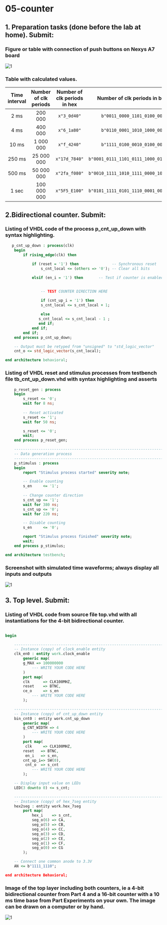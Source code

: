 # 05-counter
## 1. Preparation tasks (done before the lab at home). Submit:
### Figure or table with connection of push buttons on Nexys A7 board
![1](images/schema1.PNG)
### Table with calculated values.
   | **Time interval** | **Number of clk periods** | **Number of clk periods in hex** | **Number of clk periods in binary** |
   | :-: | :-: | :-: | :-: |
   | 2&nbsp;ms | 200 000 | `x"3_0d40"` | `b"0011_0000_1101_0100_0000"` |
   | 4&nbsp;ms | 400 000 | `x"6_1a80"` | `b"0110_0001_1010_1000_0000"` |
   | 10&nbsp;ms | 1 000 000 | `x"f_4240"` | `b"1111_0100_0010_0100_0000"` |
   | 250&nbsp;ms | 25 000 000 | `x"17d_7840"` | `b"0001_0111_1101_0111_1000_0100_0000"` |
   | 500&nbsp;ms | 50 000 000 | `x"2fa_f080"` | `b"0010_1111_1010_1111_0000_1000_0000"` |
   | 1&nbsp;sec | 100 000 000 | `x"5F5_E100"` | `b"0101_1111_0101_1110_0001_0000_0000"` |
## 2.Bidirectional counter. Submit:
### Listing of VHDL code of the process p_cnt_up_down with syntax highlighting.
```vhdl
   p_cnt_up_down : process(clk)
    begin
        if rising_edge(clk) then
        
            if (reset = '1') then               -- Synchronous reset
                s_cnt_local <= (others => '0'); -- Clear all bits

            elsif (en_i = '1') then       -- Test if counter is enabled

        
                -- TEST COUNTER DIRECTION HERE

                if (cnt_up_i = '1') then
                s_cnt_local <= s_cnt_local + 1;
                
                else
               s_cnt_local <= s_cnt_local - 1 ;
               end if;
            end if;
        end if;
    end process p_cnt_up_down;

    -- Output must be retyped from "unsigned" to "std_logic_vector"
    cnt_o <= std_logic_vector(s_cnt_local);

end architecture behavioral;
```
### Listing of VHDL reset and stimulus processes from testbench file tb_cnt_up_down.vhd with syntax highlighting and asserts
```vhdl
    p_reset_gen : process
    begin
        s_reset <= '0';
        wait for 8 ns;
        
        -- Reset activated
        s_reset <= '1';
        wait for 50 ns;

        s_reset <= '0';
        wait;
    end process p_reset_gen;

    --------------------------------------------------------------------
    -- Data generation process
    --------------------------------------------------------------------
    p_stimulus : process
    begin
        report "Stimulus process started" severity note;

        -- Enable counting
        s_en     <= '1';
        
        -- Change counter direction
        s_cnt_up <= '1';
        wait for 380 ns;
        s_cnt_up <= '0';
        wait for 220 ns;

        -- Disable counting
        s_en     <= '0';

        report "Stimulus process finished" severity note;
        wait;
    end process p_stimulus;

end architecture testbench;
```
### Screenshot with simulated time waveforms; always display all inputs and outputs
![1](images/simulace.PNG)
## 3. Top level. Submit:
### Listing of VHDL code from source file top.vhd with all instantiations for the 4-bit bidirectional counter.
```vhdl

begin

    --------------------------------------------------------------------
    -- Instance (copy) of clock_enable entity
    clk_en0 : entity work.clock_enable
        generic map(
        g_MAX => 100000000
            --- WRITE YOUR CODE HERE
        )
        port map(
        clk      => CLK100MHZ,
        reset    => BTNC,
        ce_o     => s_en
            --- WRITE YOUR CODE HERE
        );

    --------------------------------------------------------------------
    -- Instance (copy) of cnt_up_down entity
    bin_cnt0 : entity work.cnt_up_down
        generic map(
        g_CNT_WIDTH => 4
            --- WRITE YOUR CODE HERE
        )
        port map(
         clk     => CLK100MHZ,
        reset   => BTNC,
         en_i   => s_en,
        cnt_up_i=> SW(0),
         cnt_o  => s_cnt
            --- WRITE YOUR CODE HERE
        );

    -- Display input value on LEDs
    LED(3 downto 0) <= s_cnt;

    --------------------------------------------------------------------
    -- Instance (copy) of hex_7seg entity
    hex2seg : entity work.hex_7seg
        port map(
            hex_i    => s_cnt,
            seg_o(6) => CA,
            seg_o(5) => CB,
            seg_o(4) => CC,
            seg_o(3) => CD,
            seg_o(2) => CE,
            seg_o(1) => CF,
            seg_o(0) => CG
        );

    -- Connect one common anode to 3.3V
    AN <= b"1111_1110";

end architecture Behavioral;

```
### Image of the top layer including both counters, ie a 4-bit bidirectional counter from Part 4 and a 16-bit counter with a 10 ms time base from Part Experiments on your own. The image can be drawn on a computer or by hand.
![1](images/obrazek.PNG)